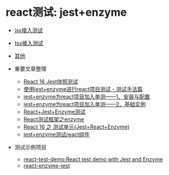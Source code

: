 # react测试: jest+enzyme

- [jsx接入测试](./01、jsx接入测试.md)

- [tsx接入测试](./02、tsx接入测试.md)

- [其他](./03、其他.md)

- 重要文章整理
    - [React 16 Jest快照测试](https://blog.csdn.net/zhangda89/article/details/80978844)
    - [使用jest+enzyme进行react项目测试 - 测试手法篇](http://echizen.github.io/tech/2017/02-12-jest-enzyme-method)
    - [jest+enzyme为react项目加入单测——1、安装与配置](https://blog.csdn.net/zhaolandelong/article/details/79671438)
    - [jest+enzyme为react项目加入单测——2、基础实例](https://blog.csdn.net/zhaolandelong/article/details/79830752)
    - [React+Jest+Enzyme测试](https://blog.csdn.net/qq_22755565/article/details/84304064)
    - [React测试框架之enzyme](https://blog.csdn.net/xiangzhihong8/article/details/83827626)
    - [React 16 之 测试单元(Jest+React+Enzyme)](https://blog.csdn.net/zhangda89/article/details/80862401)
    - [jest+enzyme测试react组件](https://blog.csdn.net/weixin_34119545/article/details/88157089)

- 测试示例项目
    - [react-test-demo:React test demo with Jest and Enzyme](https://github.com/superman66/react-test-demo)
    - [react-enzyme-jest](https://github.com/twclark0/react-enzyme-jest)
